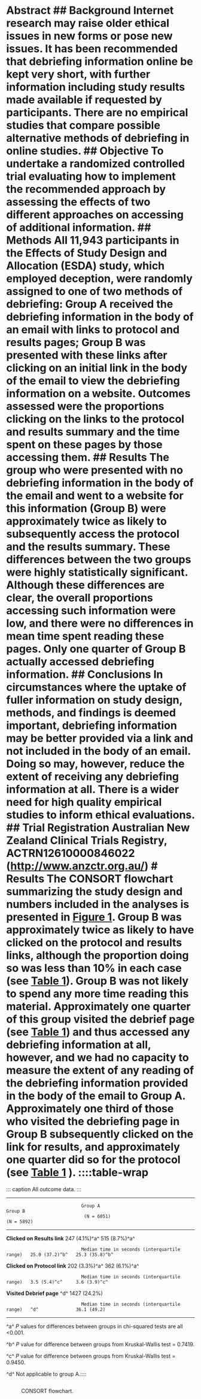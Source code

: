 # Abstract ## Background Internet research may raise older ethical issues in new forms or pose new issues. It has been recommended that debriefing information online be kept very short, with further information including study results made available if requested by participants. There are no empirical studies that compare possible alternative methods of debriefing in online studies. ## Objective To undertake a randomized controlled trial evaluating how to implement the recommended approach by assessing the effects of two different approaches on accessing of additional information. ## Methods All 11,943 participants in the Effects of Study Design and Allocation (ESDA) study, which employed deception, were randomly assigned to one of two methods of debriefing: Group A received the debriefing information in the body of an email with links to protocol and results pages; Group B was presented with these links after clicking on an initial link in the body of the email to view the debriefing information on a website. Outcomes assessed were the proportions clicking on the links to the protocol and results summary and the time spent on these pages by those accessing them. ## Results The group who were presented with no debriefing information in the body of the email and went to a website for this information (Group B) were approximately twice as likely to subsequently access the protocol and the results summary. These differences between the two groups were highly statistically significant. Although these differences are clear, the overall proportions accessing such information were low, and there were no differences in mean time spent reading these pages. Only one quarter of Group B actually accessed debriefing information. ## Conclusions In circumstances where the uptake of fuller information on study design, methods, and findings is deemed important, debriefing information may be better provided via a link and not included in the body of an email. Doing so may, however, reduce the extent of receiving any debriefing information at all. There is a wider need for high quality empirical studies to inform ethical evaluations. ## Trial Registration Australian New Zealand Clinical Trials Registry, ACTRN12610000846022 (http://www.anzctr.org.au/) # Results The CONSORT flowchart summarizing the study design and numbers included in the analyses is presented in [Figure 1](#). Group B was approximately twice as likely to have clicked on the protocol and results links, although the proportion doing so was less than 10% in each case (see [Table 1](#)). Group B was not likely to spend any more time reading this material. Approximately one quarter of this group visited the debrief page (see [Table 1](#)) and thus accessed any debriefing information at all, however, and we had no capacity to measure the extent of any reading of the debriefing information provided in the body of the email to Group A. Approximately one third of those who visited the debriefing page in Group B subsequently clicked on the link for results, and approximately one quarter did so for the protocol (see [Table 1](#) ). ::::table-wrap
::: caption
All outcome data.
:::

  ---------------------------------------------------------------------------------------------------------------
                                Group A                                       Group B         
                                 (N = 6051)                                     (N = 5892)       
  ------------------------------ ---------------------------------------------- ---------------- ----------------
  **Clicked on Results link**                                                  247 (4.1%)^a^    515 (8.7%)^a^

                                Median time in seconds (interquartile range)   25.0 (37.2)^b^   25.3 (35.8)^b^

  **Clicked on Protocol link**                                                 202 (3.3%)^a^    362 (6.1%)^a^

                                Median time in seconds (interquartile range)   3.5 (5.4)^c^     3.6 (3.9)^c^

  **Visited Debrief page**                                                     ^d^              1427 (24.2%)

                                Median time in seconds (interquartile range)   ^d^              36.1 (49.2)
  ---------------------------------------------------------------------------------------------------------------

^a^ *P* values for differences between groups in chi-squared tests are
all <0.001.

^b^ *P* value for difference between groups from Kruskal-Wallis test =
0.7419.

^c^ *P* value for difference between groups from Kruskal-Wallis test =
0.9450.

^d^ Not applicable to group A.:::: <figure> <p><img src="" /></p> <figcaption>CONSORT flowchart.</figcaption> </figure>
